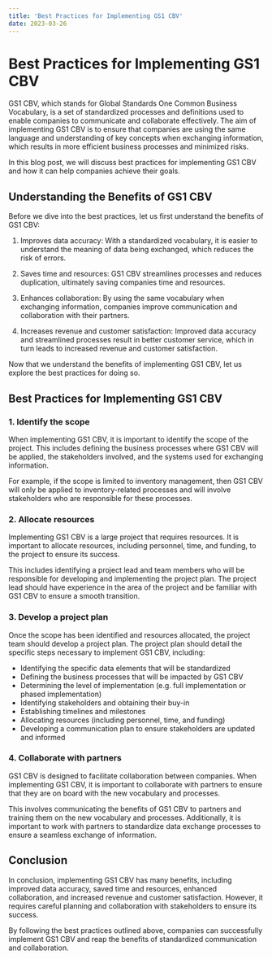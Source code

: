 ```yaml
---
title: 'Best Practices for Implementing GS1 CBV'
date: 2023-03-26
---
```


# Best Practices for Implementing GS1 CBV

GS1 CBV, which stands for Global Standards One Common Business Vocabulary, is a set of standardized processes and definitions used to enable companies to communicate and collaborate effectively. The aim of implementing GS1 CBV is to ensure that companies are using the same language and understanding of key concepts when exchanging information, which results in more efficient business processes and minimized risks.

In this blog post, we will discuss best practices for implementing GS1 CBV and how it can help companies achieve their goals.

## Understanding the Benefits of GS1 CBV

Before we dive into the best practices, let us first understand the benefits of GS1 CBV:

1. Improves data accuracy: With a standardized vocabulary, it is easier to understand the meaning of data being exchanged, which reduces the risk of errors.

2. Saves time and resources: GS1 CBV streamlines processes and reduces duplication, ultimately saving companies time and resources.

3. Enhances collaboration: By using the same vocabulary when exchanging information, companies improve communication and collaboration with their partners.

4. Increases revenue and customer satisfaction: Improved data accuracy and streamlined processes result in better customer service, which in turn leads to increased revenue and customer satisfaction.

Now that we understand the benefits of implementing GS1 CBV, let us explore the best practices for doing so.

## Best Practices for Implementing GS1 CBV

### 1. Identify the scope

When implementing GS1 CBV, it is important to identify the scope of the project. This includes defining the business processes where GS1 CBV will be applied, the stakeholders involved, and the systems used for exchanging information. 

For example, if the scope is limited to inventory management, then GS1 CBV will only be applied to inventory-related processes and will involve stakeholders who are responsible for these processes.

### 2. Allocate resources

Implementing GS1 CBV is a large project that requires resources. It is important to allocate resources, including personnel, time, and funding, to the project to ensure its success.

This includes identifying a project lead and team members who will be responsible for developing and implementing the project plan. The project lead should have experience in the area of the project and be familiar with GS1 CBV to ensure a smooth transition.

### 3. Develop a project plan

Once the scope has been identified and resources allocated, the project team should develop a project plan. The project plan should detail the specific steps necessary to implement GS1 CBV, including:

- Identifying the specific data elements that will be standardized
- Defining the business processes that will be impacted by GS1 CBV
- Determining the level of implementation (e.g. full implementation or phased implementation)
- Identifying stakeholders and obtaining their buy-in
- Establishing timelines and milestones
- Allocating resources (including personnel, time, and funding)
- Developing a communication plan to ensure stakeholders are updated and informed

### 4. Collaborate with partners

GS1 CBV is designed to facilitate collaboration between companies. When implementing GS1 CBV, it is important to collaborate with partners to ensure that they are on board with the new vocabulary and processes.

This involves communicating the benefits of GS1 CBV to partners and training them on the new vocabulary and processes. Additionally, it is important to work with partners to standardize data exchange processes to ensure a seamless exchange of information.

## Conclusion

In conclusion, implementing GS1 CBV has many benefits, including improved data accuracy, saved time and resources, enhanced collaboration, and increased revenue and customer satisfaction. However, it requires careful planning and collaboration with stakeholders to ensure its success.

By following the best practices outlined above, companies can successfully implement GS1 CBV and reap the benefits of standardized communication and collaboration.
